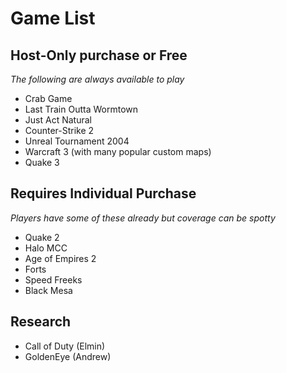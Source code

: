# Game List


## Host-Only purchase or Free
_The following are always available to play_
- Crab Game
- Last Train Outta Wormtown
- Just Act Natural
- Counter-Strike 2
- Unreal Tournament 2004
- Warcraft 3 (with many popular custom maps)
- Quake 3

## Requires Individual Purchase
_Players have some of these already but coverage can be spotty_
- Quake 2
- Halo MCC
- Age of Empires 2
- Forts
- Speed Freeks
- Black Mesa

## Research
- Call of Duty (Elmin)
- GoldenEye (Andrew)
